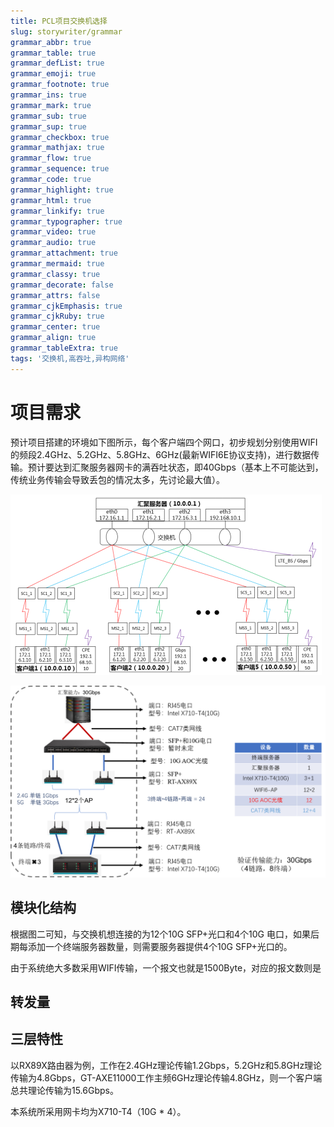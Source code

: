 ```yaml
---
title: PCL项目交换机选择
slug: storywriter/grammar
grammar_abbr: true
grammar_table: true
grammar_defList: true
grammar_emoji: true
grammar_footnote: true
grammar_ins: true
grammar_mark: true
grammar_sub: true
grammar_sup: true
grammar_checkbox: true
grammar_mathjax: true
grammar_flow: true
grammar_sequence: true
grammar_code: true
grammar_highlight: true
grammar_html: true
grammar_linkify: true
grammar_typographer: true
grammar_video: true
grammar_audio: true
grammar_attachment: true
grammar_mermaid: true
grammar_classy: true
grammar_decorate: false
grammar_attrs: false
grammar_cjkEmphasis: true
grammar_cjkRuby: true
grammar_center: true
grammar_align: true
grammar_tableExtra: true
tags: '交换机,高吞吐,异构网络'
---
```

# 项目需求
预计项目搭建的环境如下图所示，每个客户端四个网口，初步规划分别使用WIFI的频段2.4GHz、5.2GHz、5.8GHz、6GHz(最新WIFI6E协议支持)，进行数据传输。预计要达到汇聚服务器网卡的满吞吐状态，即40Gbps（基本上不可能达到，传统业务传输会导致丢包的情况太多，先讨论最大值）。

![图1：异构汇聚系统框架图](./images/1671432732557.png) 

![图2：实物验证方案](./images/1671435980730.png)
## 模块化结构
根据图二可知，与交换机想连接的为12个10G SFP+光口和4个10G 电口，如果后期每添加一个终端服务器数量，则需要服务器提供4个10G SFP+光口的。


由于系统绝大多数采用WIFI传输，一个报文也就是1500Byte，对应的报文数则是
## 转发量
## 三层特性



以RX89X路由器为例，工作在2.4GHz理论传输1.2Gbps，5.2GHz和5.8GHz理论传输为4.8Gbps，GT-AXE11000工作主频6GHz理论传输4.8GHz，则一个客户端总共理论传输为15.6Gbps。

本系统所采用网卡均为X710-T4（10G \* 4）。